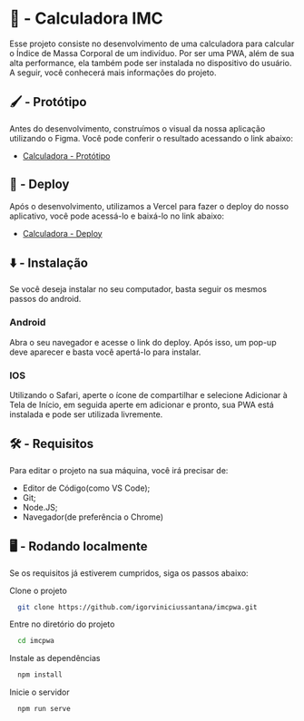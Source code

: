 # 🧮 - Calculadora IMC

Esse projeto consiste no desenvolvimento de uma calculadora para calcular o Índice de Massa Corporal de um indivíduo. Por ser uma PWA, além de sua alta performance, ela
também pode ser instalada no dispositivo do usuário. A seguir, você conhecerá mais informações do projeto.

## 🖌 - Protótipo

Antes do desenvolvimento, construímos o visual da nossa aplicação utilizando o Figma. Você pode conferir o resultado acessando o link abaixo:

- [Calculadora - Protótipo](https://www.figma.com/file/JZXx7R2nFgYUlXrDxXU9FB/IMC---PWA?node-id=0%3A1)

## 🔗 - Deploy

Após o desenvolvimento, utilizamos a Vercel para fazer o deploy do nosso aplicativo, você pode acessá-lo e baixá-lo no link abaixo:

- [Calculadora - Deploy](https://pwaimc.vercel.app)

## ⬇️ - Instalação

Se você deseja instalar no seu computador, basta seguir os mesmos
passos do android.

### Android
Abra o seu navegador e acesse o link do deploy. Após isso,
um pop-up deve aparecer e basta você apertá-lo para instalar.
### IOS
Utilizando o Safari, aperte o ícone de compartilhar e selecione
Adicionar à Tela de Início, em seguida aperte em adicionar e pronto,
sua PWA está instalada e pode ser utilizada livremente.

## 🛠 - Requisitos

Para editar o projeto na sua máquina, você irá precisar de:

- Editor de Código(como VS Code);
- Git;
- Node.JS;
- Navegador(de preferência o Chrome)

## 🖥️ - Rodando localmente

Se os requisitos já estiverem cumpridos, siga os passos abaixo:

Clone o projeto

```bash
  git clone https://github.com/igorviniciussantana/imcpwa.git
```

Entre no diretório do projeto

```bash
  cd imcpwa
```

Instale as dependências

```bash
  npm install
```

Inicie o servidor

```bash
  npm run serve
```
